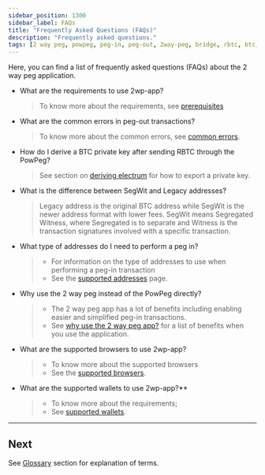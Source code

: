 ```yaml
---
sidebar_position: 1300
sidebar_label: FAQs
title: "Frequently Asked Questions (FAQs)"
description: "Frequently asked questions."
tags: [2 way peg, powpeg, peg-in, peg-out, 2way-peg, bridge, rbtc, btc, rootstock, testnet, mainnet, guide, setup, integrate, use]
---
```


Here, you can find a list of frequently asked questions (FAQs) about the 2 way peg application.

- What are the requirements to use 2wp-app?
    > To know more about the requirements, see [prerequisites](/resources/guides/two-way-peg-app/prerequisites/)
- What are the common errors in peg-out transactions?
    > To know more about the common errors, see [common errors](/resources/guides/two-way-peg-app/pegout/pegout-common-errors).
- How do I derive a BTC private key after sending RBTC through the PowPeg?
    > See section on [deriving electrum](/resources/guides/two-way-peg-app/pegout/deriving-electrum#getting-a-wallet-private-key) for how to export a private key.
- What is the difference between SegWit and Legacy addresses?
    > Legacy address is the original BTC address while SegWit is the newer address format with lower fees. SegWit means Segregated Witness, where Segregated is to separate and Witness is the transaction signatures involved with a specific transaction.
- What type of addresses do I need to perform a peg in?
    > - For information on the type of addresses to use when performing a peg-in transaction
    > - See the [supported addresses](/resources/guides/two-way-peg-app/advanced-operations/supported-addresses/) page.
- Why use the 2 way peg instead of the PowPeg directly? 
    > - The 2 way peg app has a lot of benefits including enabling easier and simplified peg-in transactions.
    > - See [why use the 2 way peg app?](/resources/guides/two-way-peg-app/overview#why-use-the-2-way-peg-app) for a list of benefits when you use the application.
- What are the supported browsers to use 2wp-app?
    > - To know more about the supported browsers
    > - See the [supported browsers](/resources/guides/two-way-peg-app/advanced-operations/supported-browsers/).
- What are the supported wallets to use 2wp-app?**
    > - To know more about the requirements;
    > - See [supported wallets](/resources/guides/two-way-peg-app/advanced-operations/supported-wallets/).

----

## Next

See [Glossary](/resources/guides/two-way-peg-app/glossary/) section for explanation of terms.